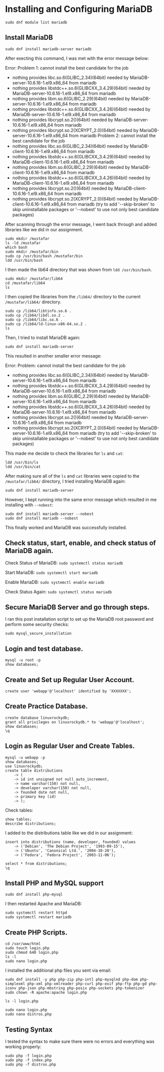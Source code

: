 # Installing and Configuring MariaDB

```
sudo dnf module list mariadb
```

## Install MariaDB

```
sudo dnf install mariadb-server mariadb
```

After execting this command, I was met with the error message below:

Error: 
 Problem 1: cannot install the best candidate for the job
  - nothing provides libc.so.6(GLIBC_2.34)(64bit) needed by MariaDB-server-10.6.16-1.el9.x86_64 from mariadb
  - nothing provides libstdc++.so.6(GLIBCXX_3.4.29)(64bit) needed by MariaDB-server-10.6.16-1.el9.x86_64 from mariadb
  - nothing provides libm.so.6(GLIBC_2.29)(64bit) needed by MariaDB-server-10.6.16-1.el9.x86_64 from mariadb
  - nothing provides libstdc++.so.6(GLIBCXX_3.4.26)(64bit) needed by MariaDB-server-10.6.16-1.el9.x86_64 from mariadb
  - nothing provides libcrypt.so.2()(64bit) needed by MariaDB-server-10.6.16-1.el9.x86_64 from mariadb
  - nothing provides libcrypt.so.2(XCRYPT_2.0)(64bit) needed by MariaDB-server-10.6.16-1.el9.x86_64 from mariadb
 Problem 2: cannot install the best candidate for the job
  - nothing provides libc.so.6(GLIBC_2.34)(64bit) needed by MariaDB-client-10.6.16-1.el9.x86_64 from mariadb
  - nothing provides libstdc++.so.6(GLIBCXX_3.4.29)(64bit) needed by MariaDB-client-10.6.16-1.el9.x86_64 from mariadb
  - nothing provides libm.so.6(GLIBC_2.29)(64bit) needed by MariaDB-client-10.6.16-1.el9.x86_64 from mariadb
  - nothing provides libstdc++.so.6(GLIBCXX_3.4.26)(64bit) needed by MariaDB-client-10.6.16-1.el9.x86_64 from mariadb
  - nothing provides libcrypt.so.2()(64bit) needed by MariaDB-client-10.6.16-1.el9.x86_64 from mariadb
  - nothing provides libcrypt.so.2(XCRYPT_2.0)(64bit) needed by MariaDB-client-10.6.16-1.el9.x86_64 from mariadb
(try to add '--skip-broken' to skip uninstallable packages or '--nobest' to use not only best candidate packages)


After scanning through the error message, I went back through and added libraries like we did in our assignment.

```
sudo mkdir /mustafar
ls -ld /mustafar
which bash
sudo mkdir /mustafar/bin
sudo cp /usr/bin/bash /mustafar/bin
ldd /usr/bin/bash
```

I then made the lib64 directory that was shown from `ldd /usr/bin/bash`.

```
sudo mkdir /mustafar/lib64
cd /mustafar/lib64
ls
```
I then copied the libraries from the `/lib64/` directory to the current `/mustafar/lib64/` directory.

```
sudo cp /lib64/libtinfo.so.6 .
sudo cp /lib64/libdl.so.2 .
sudo cp /lib64/libc.so.6 .
sudo cp /lib64/ld-linux-x86-64.so.2 .
ls
```

Then, I tried to install MariaDB again:
```
sudo dnf install mariadb-server
```

This resulted in another smaller error message:

Error: 
 Problem: cannot install the best candidate for the job
  - nothing provides libc.so.6(GLIBC_2.34)(64bit) needed by MariaDB-server-10.6.16-1.el9.x86_64 from mariadb
  - nothing provides libstdc++.so.6(GLIBCXX_3.4.29)(64bit) needed by MariaDB-server-10.6.16-1.el9.x86_64 from mariadb
  - nothing provides libm.so.6(GLIBC_2.29)(64bit) needed by MariaDB-server-10.6.16-1.el9.x86_64 from mariadb
  - nothing provides libstdc++.so.6(GLIBCXX_3.4.26)(64bit) needed by MariaDB-server-10.6.16-1.el9.x86_64 from mariadb
  - nothing provides libcrypt.so.2()(64bit) needed by MariaDB-server-10.6.16-1.el9.x86_64 from mariadb
  - nothing provides libcrypt.so.2(XCRYPT_2.0)(64bit) needed by MariaDB-server-10.6.16-1.el9.x86_64 from mariadb
(try to add '--skip-broken' to skip uninstallable packages or '--nobest' to use not only best candidate packages)


This made me decide to check the libraries for `ls` and `cat`:
```
ldd /usr/bin/ls
ldd /usr/bin/cat
```

After making sure all of the `ls` and `cat` libraries were copied to the `/mustafar/lib64/` directory, I tried installing MariaDB again:
```
sudo dnf install mariadb-server
```

However, I kept running into the same error message which resulted in me installing with `--nobest`:
```
sudo dnf install mariadb-server --nobest
sudo dnf install mariadb --nobest
```
This finally worked and MariaDB was successfully installed.

## Check status, start, enable, and check status of MariaDB again.

Check Status of MariaDB:
`
sudo systemctl status mariadb
`

Start MariaDB:
`
sudo systemctl start mariadb
`

Enable MariaDB:
`
sudo systemctl enable mariadb
`

Check Status Again:
`
sudo systemctl status mariadb
`

## Secure MariaDB Server and go through steps.

I ran this post installation script to set up the MariaDB root password and perform some security checks:
```
sudo mysql_secure_installation
```

## Login and test database.
```
mysql -u root -p
show databases;
```

## Create and Set up Regular User Account.
```
create user 'webapp'@'localhost' identified by 'XXXXXXX';
```

## Create Practice Database.
```
create database linuxrockydb;
grant all privileges on linuxrockydb.* to 'webapp'@'localhost';
show databases;
\q
```

## Login as Regular User and Create Tables.
```
mysql -u webapp -p
show databases;
use linuxrockydb;
create table distributions
    -> (
    -> id int unsigned not null auto_increment,
    -> name varchar(150) not null,
    -> developer varchar(150) not null,
    -> founded date not null,
    -> primary key (id)
    -> );
```

Check tables:
```
show tables;
describe distributions;
```
I added to the distributions table like we did in our assignment:
```
insert into distributions (name, developer, founded) values
    -> ('Debian', 'The Debian Project', '1993-09-15'),
    -> ('Ubuntu', 'Canonical Ltd.', '2004-10-20'),
    -> ('Fedora', 'Fedora Project', '2003-11-06');

select * from distributions;
\q
```

## Install PHP and MySQL support
```
sudo dnf install php-mysql
```

I then restarted Apache and MariaDB:
```
sudo systemctl restart httpd
sudo systemctl restart mariadb
```

## Create PHP Scripts.
```
cd /var/www/html
sudo touch login.php
sudo chmod 640 login.php
ls -l
sudo nano login.php
```
I installed the additional php files you sent via email:
```
sudo dnf install -y php php-zip php-intl php-mysqlnd php-dom php-simplexml php-xml php-xmlreader php-curl php-exif php-ftp php-gd php-iconv php-json php-mbstring php-posix php-sockets php-tokenizer
sudo chown -R apache:apache login.php

ls -l login.php

sudo nano login.php
sudo nano distros.php
```

## Testing Syntax

I tested the syntax to make sure there were no errors and everything was working properly:
```
sudo php -f login.php
sudo php -f index.php
sudo php -f distros.php
```
